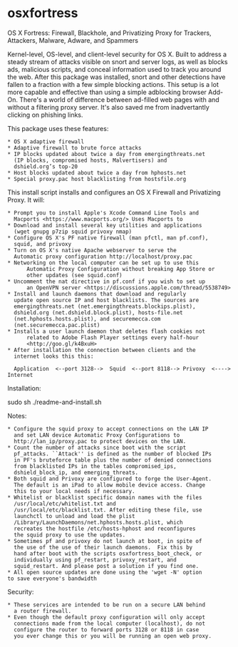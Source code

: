 osxfortress
===========

OS X Fortress: Firewall, Blackhole, and Privatizing Proxy for Trackers, Attackers, Malware, Adware, and Spammers

Kernel-level, OS-level, and client-level security for OS X. Built to
address a steady stream of attacks visible on snort and server logs,
as well as blocks ads, malicious scripts, and conceal information used
to track you around the web. After this package was installed, snort
and other detections have fallen to a fraction with a few simple
blocking actions.  This setup is a lot more capable and effective than
using a simple adblocking browser Add-On. There's a world of
difference between ad-filled web pages with and without a filtering
proxy server. It's also saved me from inadvertantly clicking on
phishing links.

This package uses these features:

	* OS X adaptive firewall
	* Adaptive firewall to brute force attacks
	* IP blocks updated about twice a day from emergingthreats.net
	  (IP blocks, compromised hosts, Malvertisers) and
	  dshield.org’s top-20
	* Host blocks updated about twice a day from hphosts.net
	* Special proxy.pac host blacklisting from hostsfile.org

This install script installs and configures an OS X Firewall and Privatizing
Proxy. It will:

	* Prompt you to install Apple's Xcode Command Line Tools and
	  Macports <https://www.macports.org/> Uses Macports to
	* Download and install several key utilities and applications
	  (wget gnupg p7zip squid privoxy nmap)
	* Configure OS X's PF native firewall (man pfctl, man pf.conf),
	  squid, and privoxy
	* Turn on OS X's native Apache webserver to serve the
	  Automatic proxy configuration http://localhost/proxy.pac
	* Networking on the local computer can be set up to use this
          Automatic Proxy Configuration without breaking App Store or
          other updates (see squid.conf)
	* Uncomment the nat directive in pf.conf if you wish to set up
          an OpenVPN server <https://discussions.apple.com/thread/5538749>
	* Install and launch daemons that download and regularly
	  update open source IP and host blacklists. The sources are
	  emergingthreats.net (net.emergingthreats.blockips.plist),
	  dshield.org (net.dshield.block.plist), hosts-file.net
	  (net.hphosts.hosts.plist), and securemecca.com
	  (net.securemecca.pac.plist)
	* Installs a user launch daemon that deletes flash cookies not
          related to Adobe Flash Player settings every half-hour
          <http://goo.gl/k4BxuH>
	* After installation the connection between clients and the
	  internet looks this this:

	  Application  <--port 3128-->  Squid  <--port 8118--> Privoxy  <----> Internet

Installation:

sudo sh ./readme-and-install.sh

Notes:

	* Configure the squid proxy to accept connections on the LAN IP
	  and set LAN device Automatic Proxy Configurations to
	  http://lan_ip/proxy.pac to protect devices on the LAN.
	* Count the number of attacks since boot with the script
	  pf_attacks. ``Attack'' is defined as the number of blocked IPs
	  in PF's bruteforce table plus the number of denied connections
	  from blacklisted IPs in the tables compromised_ips,
	  dshield_block_ip, and emerging_threats.
	* Both squid and Privoxy are configured to forge the User-Agent.
	  The default is an iPad to allow mobile device access. Change
	  this to your local needs if necessary.
	* Whitelist or blacklist specific domain names with the files
	  /usr/local/etc/whitelist.txt and
	  /usr/local/etc/blacklist.txt. After editing these file, use
	  launchctl to unload and load the plist
	  /Library/LaunchDaemons/net.hphosts.hosts.plist, which
	  recreates the hostfile /etc/hosts-hphost and reconfigures
	  the squid proxy to use the updates.
	* Sometimes pf and privoxy do not launch at boot, in spite of
	  the use of the use of their launch daemons.  Fix this by
	  hand after boot with the scripts osxfortress_boot_check, or
	  individually using pf_restart, privoxy_restart, and
	  squid_restart. And please post a solution if you find one.
	* All open source updates are done using the 'wget -N' option
    to save everyone's bandwidth

Security:

	* These services are intended to be run on a secure LAN behind
	  a router firewall.
	* Even though the default proxy configuration will only accept
	  connections made from the local computer (localhost), do not
	  configure the router to forward ports 3128 or 8118 in case
	  you ever change this or you will be running an open web proxy.
